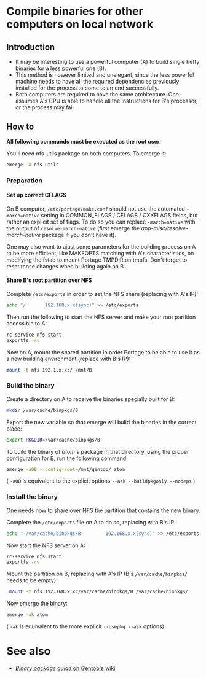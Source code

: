 # Compile binaries for other computers on local network

## Introduction
* It may be interesting to use a powerful computer (A) to build single hefty binaries for a less powerful one (B).
* This method is however limited and unelegant, since the less powerful machine needs to have all the required dependencies previously installed for the process to come to an end successfully.
* Both computers are required to have the same architecture. One assumes A's CPU is able to handle all the instructions for B's processor, or the process may fail.

## How to


**All following commands must be executed as the root user.**


You'll need nfs-utils package on both computers. To emerge it:

```sh
emerge -a nfs-utils
```

### Preparation
#### Set up correct CFLAGS

On B computer, ```/etc/portage/make.conf``` should not use the automated ```-march=native``` setting in COMMON_FLAGS / CFLAGS / CXXFLAGS fields, but rather an explicit set of flags. To do so you can replace ```-march=native``` with the output of ```resolve-march-native``` (first emerge the *app-misc/resolve-march-native* package if you don't have it).

One may also want to ajust some parameters for the building process on A to be more efficient, like MAKEOPTS matching with A's characteristics, on modifying the fstab to mount Portage TMPDIR on tmpfs.
Don't forget to reset those changes when building again on B.

#### Share B's root partition over NFS


Complete ```/etc/exports``` in order to set the NFS share (replacing with A's IP):

```sh
echo "/       192.168.x.x(sync)" >> /etc/exports
```

Then run the following to start the NFS server and make your root partition accessible to A:

```sh
rc-service nfs start
exportfs -rv
```

Now on A, mount the shared partition in order Portage to be able to use it as a new building environment (replace with B's IP):

```bash
mount -t nfs 192.1.x.x:/ /mnt/B
```

### Build the binary

Create a directory on A to receive the binaries specially built for B:

```bash
mkdir /var/cache/binpkgs/B
```

Export the new variable so that emerge will build the binaries in the correct place:

```bash
export PKGDIR=/var/cache/binpkgs/B
```

To build the binary of *atom's* package in that directory, using the proper configuration for B, run the following command:

```bash
emerge -aOB --config-root=/mnt/gentoo/ atom
```

( ```-aOB``` is equivalent to the explicit options ```--ask --buildpkgonly --nodeps``` )

### Install the binary

One needs now to share over NFS the partition that contains the new binary.

Complete the ```/etc/exports``` file on A to do so, replacing with B's IP:

```bash
echo "-/var/cache/binpkgs/B         192.168.x.x(sync)" >> /etc/exports
```

Now start the NFS server on A:

```sh
rc-service nfs start
exportfs -rv
```

Mount the partition on B, replacing with A's IP (B's ```/var/cache/binpkgs/``` needs to be empty):

```bash
 mount -t nfs 192.168.x.x:/var/cache/binpkgs/B /var/cache/binpkgs/
 ```

Now emerge the binary:

```bash
emerge -ak atom
```

( ```-ak``` is equivalent to the more explicit  ```--usepkg --ask``` options).

# See also
* [*Binary package guide* on Gentoo's wiki](https://wiki.gentoo.org/wiki/Binary_package_guide)
